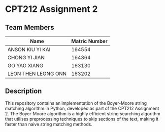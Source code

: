 # CPT212 Assignment 2 
## Team Members
| Name | Matric Number |
| --- | --- |
| ANSON KIU YI KAI | 164554 |
| CHONG YI JIAN | 164364 |
| GO YAO XIANG | 163130 |
| LEON THEN LEONG ONN | 163202 |

## Description
This repository contains an implementation of the Boyer-Moore string matching algorithm in Python, developed as part of the CPT212 Assignment 2. The Boyer-Moore algorithm is a highly efficient string searching algorithm that utilises preprocessing techniques to skip sections of the text, making it faster than naive string matching methods.

